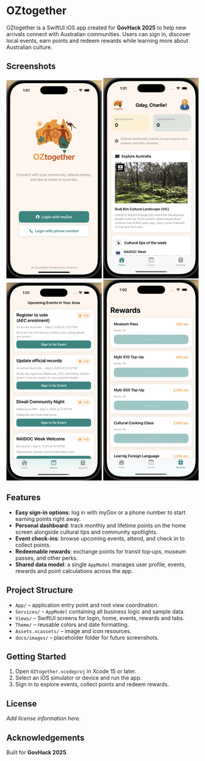 # OZtogether

OZtogether is a SwiftUI iOS app created for **GovHack 2025** to help new arrivals connect with Australian communities. Users can sign in, discover local events, earn points and redeem rewards while learning more about Australian culture.

## Screenshots

<p align="center">
  <img src="OZtogether/Screenshots/LoginView.png" alt="Login Screen" width="250"/>
  <img src="OZtogether/Screenshots/HomeView.png" alt="Home Screen" width="250"/>
  <img src="OZtogether/Screenshots/EventsView.png" alt="Events Screen" width="250"/>
  <img src="OZtogether/Screenshots/RewardsView.png" alt="Rewards Screen" width="250"/>
</p>

## Features

- **Easy sign‑in options**: log in with myGov or a phone number to start earning points right away.
- **Personal dashboard**: track monthly and lifetime points on the home screen alongside cultural tips and community spotlights.
- **Event check‑ins**: browse upcoming events, attend, and check in to collect points.
- **Redeemable rewards**: exchange points for transit top‑ups, museum passes, and other perks.
- **Shared data model**: a single `AppModel` manages user profile, events, rewards and point calculations across the app.

## Project Structure

- `App/` – application entry point and root view coordination.
- `Services/` – `AppModel` containing all business logic and sample data.
- `Views/` – SwiftUI screens for login, home, events, rewards and tabs.
- `Theme/` – reusable colors and date formatting.
- `Assets.xcassets/` – image and icon resources.
- `docs/images/` – placeholder folder for future screenshots.

## Getting Started

1. Open `OZtogether.xcodeproj` in Xcode 15 or later.
2. Select an iOS simulator or device and run the app.
3. Sign in to explore events, collect points and redeem rewards.

## License

_Add license information here._

## Acknowledgements

Built for **GovHack 2025**.

